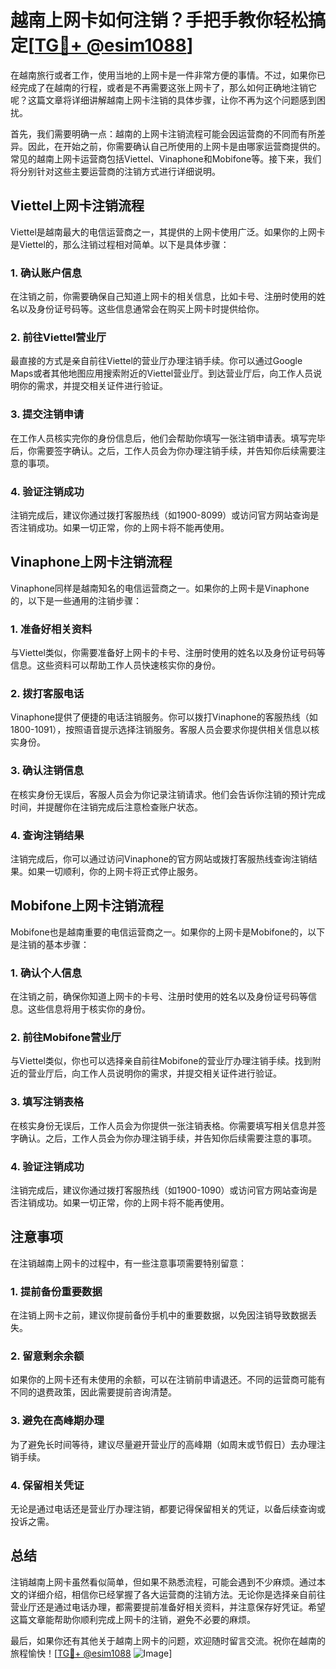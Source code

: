 # 越南上网卡如何注销？手把手教你轻松搞定[[TG💪+ @esim1088](https://t.me/s/esim1088)]

在越南旅行或者工作，使用当地的上网卡是一件非常方便的事情。不过，如果你已经完成了在越南的行程，或者是不再需要这张上网卡了，那么如何正确地注销它呢？这篇文章将详细讲解越南上网卡注销的具体步骤，让你不再为这个问题感到困扰。

首先，我们需要明确一点：越南的上网卡注销流程可能会因运营商的不同而有所差异。因此，在开始之前，你需要确认自己所使用的上网卡是由哪家运营商提供的。常见的越南上网卡运营商包括Viettel、Vinaphone和Mobifone等。接下来，我们将分别针对这些主要运营商的注销方式进行详细说明。

## Viettel上网卡注销流程

Viettel是越南最大的电信运营商之一，其提供的上网卡使用广泛。如果你的上网卡是Viettel的，那么注销过程相对简单。以下是具体步骤：

### 1. 确认账户信息
在注销之前，你需要确保自己知道上网卡的相关信息，比如卡号、注册时使用的姓名以及身份证号码等。这些信息通常会在购买上网卡时提供给你。

### 2. 前往Viettel营业厅
最直接的方式是亲自前往Viettel的营业厅办理注销手续。你可以通过Google Maps或者其他地图应用搜索附近的Viettel营业厅。到达营业厅后，向工作人员说明你的需求，并提交相关证件进行验证。

### 3. 提交注销申请
在工作人员核实完你的身份信息后，他们会帮助你填写一张注销申请表。填写完毕后，你需要签字确认。之后，工作人员会为你办理注销手续，并告知你后续需要注意的事项。

### 4. 验证注销成功
注销完成后，建议你通过拨打客服热线（如1900-8099）或访问官方网站查询是否注销成功。如果一切正常，你的上网卡将不能再使用。

## Vinaphone上网卡注销流程

Vinaphone同样是越南知名的电信运营商之一。如果你的上网卡是Vinaphone的，以下是一些通用的注销步骤：

### 1. 准备好相关资料
与Viettel类似，你需要准备好上网卡的卡号、注册时使用的姓名以及身份证号码等信息。这些资料可以帮助工作人员快速核实你的身份。

### 2. 拨打客服电话
Vinaphone提供了便捷的电话注销服务。你可以拨打Vinaphone的客服热线（如1800-1091），按照语音提示选择注销服务。客服人员会要求你提供相关信息以核实身份。

### 3. 确认注销信息
在核实身份无误后，客服人员会为你记录注销请求。他们会告诉你注销的预计完成时间，并提醒你在注销完成后注意检查账户状态。

### 4. 查询注销结果
注销完成后，你可以通过访问Vinaphone的官方网站或拨打客服热线查询注销结果。如果一切顺利，你的上网卡将正式停止服务。

## Mobifone上网卡注销流程

Mobifone也是越南重要的电信运营商之一。如果你的上网卡是Mobifone的，以下是注销的基本步骤：

### 1. 确认个人信息
在注销之前，确保你知道上网卡的卡号、注册时使用的姓名以及身份证号码等信息。这些信息将用于核实你的身份。

### 2. 前往Mobifone营业厅
与Viettel类似，你也可以选择亲自前往Mobifone的营业厅办理注销手续。找到附近的营业厅后，向工作人员说明你的需求，并提交相关证件进行验证。

### 3. 填写注销表格
在核实身份无误后，工作人员会为你提供一张注销表格。你需要填写相关信息并签字确认。之后，工作人员会为你办理注销手续，并告知你后续需要注意的事项。

### 4. 验证注销成功
注销完成后，建议你通过拨打客服热线（如1900-1090）或访问官方网站查询是否注销成功。如果一切正常，你的上网卡将不能再使用。

## 注意事项

在注销越南上网卡的过程中，有一些注意事项需要特别留意：

### 1. 提前备份重要数据
在注销上网卡之前，建议你提前备份手机中的重要数据，以免因注销导致数据丢失。

### 2. 留意剩余余额
如果你的上网卡还有未使用的余额，可以在注销前申请退还。不同的运营商可能有不同的退费政策，因此需要提前咨询清楚。

### 3. 避免在高峰期办理
为了避免长时间等待，建议尽量避开营业厅的高峰期（如周末或节假日）去办理注销手续。

### 4. 保留相关凭证
无论是通过电话还是营业厅办理注销，都要记得保留相关的凭证，以备后续查询或投诉之需。

## 总结

注销越南上网卡虽然看似简单，但如果不熟悉流程，可能会遇到不少麻烦。通过本文的详细介绍，相信你已经掌握了各大运营商的注销方法。无论你是选择亲自前往营业厅还是通过电话办理，都需要提前准备好相关资料，并注意保存好凭证。希望这篇文章能帮助你顺利完成上网卡的注销，避免不必要的麻烦。

最后，如果你还有其他关于越南上网卡的问题，欢迎随时留言交流。祝你在越南的旅程愉快！[[TG💪+ @esim1088](https://t.me/s/esim1088) ![Image](https://i.postimg.cc/4NQfJmqS/Snipaste-2025-05-13-00-14-12.png)]
